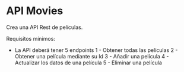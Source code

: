 # API Movies
Crea una API Rest de películas.

Requisitos mínimos:
- La API deberá tener 5 endpoints
1 - Obtener todas las películas
2 - Obtener una película mediante su Id
3 - Añadir una película
4 - Actualizar los datos de una película
5 - Eliminar una película